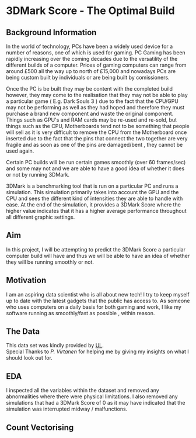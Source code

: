 # 3DMark Score - The Optimal Build

## Background Information
In the world of technology, PCs have been a widely used device for a number of reasons, one of which is used for gaming. PC Gaming has been rapidly increasing over the coming decades due to the versatility of the different builds of a computer. Prices of gaming computers can range from around £500 all the way up to north of £15,000 and nowadays PCs are being custom built by individuals or are being built by comissioners.

Once the PC is be built they may be content with the completed build however, they may come to the realisation that they may not be able to play a particular game ( E.g. Dark Souls 3 ) due to the fact that the CPU/GPU may not be performing as well as they had hoped and therefore they must purchase a brand new component and waste the original component. Things such as GPU's and RAM cards may be re-used and re-sold, but things such as the CPU, Motherboards tend not to be something that people will sell as it is very difficult to remove the CPU from the Motherboard once inserted due to the fact that the pins that connect the two together are very fragile and as soon as one of the pins are damaged/bent , they cannot be used again.

Certain PC builds will be run certain games smoothly (over 60 frames/sec) and some may not and we are able to have a good idea of whether it does or not by running 3DMark.

3DMark is a benchmarking tool that is run on a particular PC and runs a simulation. This simulation primarily takes into account the GPU and the CPU and sees the different kind of intensities they are able to handle with ease. At the end of the simulation, it provides a 3DMark Score where the higher value indicates that it has a higher average performance throughout all different graphic settings.

## Aim
In this project, I will be attempting to predict the 3DMark Score a particular computer build will have and thus we will be able to have an idea of whether they will be running smoothly or not.

## Motivation 
I am an aspiring data scientist who is all about new tech! I try to keep myself up to date with the latest gadgets that the public has access to. As someone who uses computers on a daily basis for both gaming and work, I like my software running as smoothly/fast as possible , within reason.

## The Data
This data set was kindly provided by [UL](https://benchmarks.ul.com/?_ga=2.90438675.845709998.1584355578-1822667800.1580462866).  
Special Thanks to *P. Virtanen* for helping me by giving my insights on what I should look out for.

## EDA

I inspected all the variables within the dataset and removed any abnormalities where there were physical limitations. I also removed any simulations that had a 3DMark Score of 0 as it may have indicated that the simulation was interrupted midway / malfunctions.

## Count Vectorising

